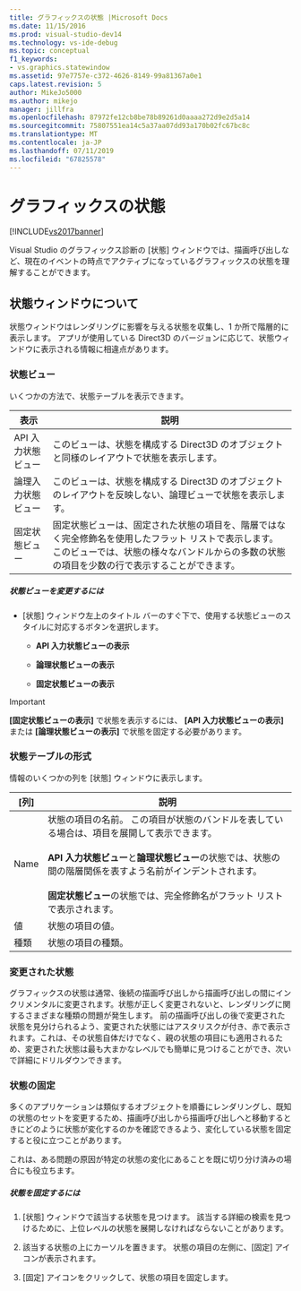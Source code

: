 ```yaml
---
title: グラフィックスの状態 |Microsoft Docs
ms.date: 11/15/2016
ms.prod: visual-studio-dev14
ms.technology: vs-ide-debug
ms.topic: conceptual
f1_keywords:
- vs.graphics.statewindow
ms.assetid: 97e7757e-c372-4626-8149-99a81367a0e1
caps.latest.revision: 5
author: MikeJo5000
ms.author: mikejo
manager: jillfra
ms.openlocfilehash: 87972fe12cb8be78b89261d0aaaa272d9e2d5a14
ms.sourcegitcommit: 75807551ea14c5a37aa07dd93a170b02fc67bc8c
ms.translationtype: MT
ms.contentlocale: ja-JP
ms.lasthandoff: 07/11/2019
ms.locfileid: "67825578"
---
```

# <a name="graphics-state"></a>グラフィックスの状態
[!INCLUDE[vs2017banner](../includes/vs2017banner.md)]

Visual Studio のグラフィックス診断の [状態] ウィンドウでは、描画呼び出しなど、現在のイベントの時点でアクティブになっているグラフィックスの状態を理解することができます。  
  
## <a name="understanding-the-state-window"></a>状態ウィンドウについて  
 状態ウィンドウはレンダリングに影響を与える状態を収集し、1 か所で階層的に表示します。 アプリが使用している Direct3D のバージョンに応じて、状態ウィンドウに表示される情報に相違点があります。  
  
### <a name="state-views"></a>状態ビュー  
 いくつかの方法で、状態テーブルを表示できます。  
  
|表示|説明|  
|----------|-----------------|  
|API 入力状態ビュー|このビューは、状態を構成する Direct3D のオブジェクトと同様のレイアウトで状態を表示します。|  
|論理入力状態ビュー|このビューは、状態を構成する Direct3D のオブジェクトのレイアウトを反映しない、論理ビューで状態を表示します。|  
|固定状態ビュー|固定状態ビューは、固定された状態の項目を、階層ではなく完全修飾名を使用したフラット リストで表示します。 このビューでは、状態の様々なバンドルからの多数の状態の項目を少数の行で表示することができます。|  
  
##### <a name="to-change-the-state-view"></a>状態ビューを変更するには  
  
- [状態] ウィンドウ左上のタイトル バーのすぐ下で、使用する状態ビューのスタイルに対応するボタンを選択します。  

  - **API 入力状態ビューの表示**  

  - **論理状態ビューの表示**  

  - **固定状態ビューの表示**  
  
> [!IMPORTANT]
> **[固定状態ビューの表示]** で状態を表示するには、 **[API 入力状態ビューの表示]** または **[論理状態ビューの表示]** で状態を固定する必要があります。  
  
### <a name="state-table-format"></a>状態テーブルの形式  
 情報のいくつかの列を [状態] ウィンドウに表示します。  
  
|[列]|説明|  
|------------|-----------------|  
|Name|状態の項目の名前。 この項目が状態のバンドルを表している場合は、項目を展開して表示できます。<br /><br /> **API 入力状態ビュー**と**論理状態ビュー**の状態では、状態の間の階層関係を表すよう名前がインデントされます。<br /><br /> **固定状態ビュー**の状態では、完全修飾名がフラット リストで表示されます。|  
|値|状態の項目の値。|  
|種類|状態の項目の種類。|  
  
### <a name="changed-state"></a>変更された状態  
 グラフィックスの状態は通常、後続の描画呼び出しから描画呼び出しの間にインクリメンタルに変更されます。状態が正しく変更されないと、レンダリングに関するさまざまな種類の問題が発生します。 前の描画呼び出しの後で変更された状態を見分けられるよう、変更された状態にはアスタリスクが付き、赤で表示されます。これは、その状態自体だけでなく、親の状態の項目にも適用されるため、変更された状態は最も大まかなレベルでも簡単に見つけることができ、次いで詳細にドリルダウンできます。  
  
### <a name="pinning-state"></a>状態の固定  
 多くのアプリケーションは類似するオブジェクトを順番にレンダリングし、既知の状態のセットを変更するため、描画呼び出しから描画呼び出しへと移動するときにどのように状態が変化するのかを確認できるよう、変化している状態を固定すると役に立つことがあります。  
  
 これは、ある問題の原因が特定の状態の変化にあることを既に切り分け済みの場合にも役立ちます。  
  
##### <a name="to-pin-state-in-place"></a>状態を固定するには  
  
1. [状態] ウィンドウで該当する状態を見つけます。 該当する詳細の検索を見つけるために、上位レベルの状態を展開しなければならないことがあります。  
  
2. 該当する状態の上にカーソルを置きます。 状態の項目の左側に、[固定] アイコンが表示されます。  
  
3. [固定] アイコンをクリックして、状態の項目を固定します。
